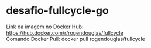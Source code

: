 # desafio-fullcycle-go

Link da imagem no Docker Hub:  https://hub.docker.com/r/rogendouglas/fullcycle   
Comando Docker Pull: docker pull rogendouglas/fullcycle
